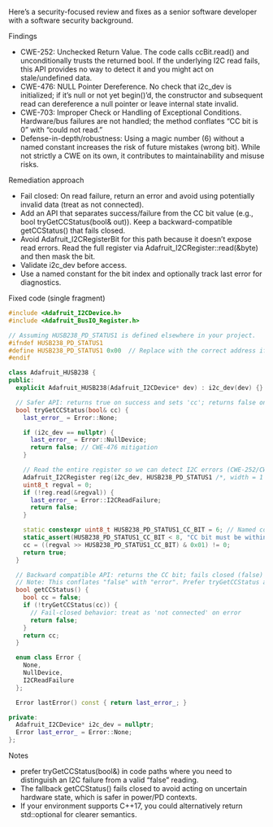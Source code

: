 Here’s a security-focused review and fixes as a senior software developer with a software security background.

Findings
- CWE-252: Unchecked Return Value. The code calls ccBit.read() and unconditionally trusts the returned bool. If the underlying I2C read fails, this API provides no way to detect it and you might act on stale/undefined data.
- CWE-476: NULL Pointer Dereference. No check that i2c_dev is initialized; if it’s null or not yet begin()’d, the constructor and subsequent read can dereference a null pointer or leave internal state invalid.
- CWE-703: Improper Check or Handling of Exceptional Conditions. Hardware/bus failures are not handled; the method conflates “CC bit is 0” with “could not read.”
- Defense-in-depth/robustness: Using a magic number (6) without a named constant increases the risk of future mistakes (wrong bit). While not strictly a CWE on its own, it contributes to maintainability and misuse risks.

Remediation approach
- Fail closed: On read failure, return an error and avoid using potentially invalid data (treat as not connected).
- Add an API that separates success/failure from the CC bit value (e.g., bool tryGetCCStatus(bool& out)). Keep a backward-compatible getCCStatus() that fails closed.
- Avoid Adafruit_I2CRegisterBit for this path because it doesn’t expose read errors. Read the full register via Adafruit_I2CRegister::read(&byte) and then mask the bit.
- Validate i2c_dev before access.
- Use a named constant for the bit index and optionally track last error for diagnostics.

Fixed code (single fragment)
```cpp
#include <Adafruit_I2CDevice.h>
#include <Adafruit_BusIO_Register.h>

// Assuming HUSB238_PD_STATUS1 is defined elsewhere in your project.
#ifndef HUSB238_PD_STATUS1
#define HUSB238_PD_STATUS1 0x00  // Replace with the correct address if not already defined
#endif

class Adafruit_HUSB238 {
public:
  explicit Adafruit_HUSB238(Adafruit_I2CDevice* dev) : i2c_dev(dev) {}

  // Safer API: returns true on success and sets 'cc'; returns false on error (I2C/read failure/null device).
  bool tryGetCCStatus(bool& cc) {
    last_error_ = Error::None;

    if (i2c_dev == nullptr) {
      last_error_ = Error::NullDevice;
      return false; // CWE-476 mitigation
    }

    // Read the entire register so we can detect I2C errors (CWE-252/CWE-703 mitigation)
    Adafruit_I2CRegister reg(i2c_dev, HUSB238_PD_STATUS1 /*, width = 1 byte default */);
    uint8_t regval = 0;
    if (!reg.read(&regval)) {
      last_error_ = Error::I2CReadFailure;
      return false;
    }

    static constexpr uint8_t HUSB238_PD_STATUS1_CC_BIT = 6; // Named constant instead of magic number
    static_assert(HUSB238_PD_STATUS1_CC_BIT < 8, "CC bit must be within an 8-bit register");
    cc = ((regval >> HUSB238_PD_STATUS1_CC_BIT) & 0x01) != 0;
    return true;
  }

  // Backward compatible API: returns the CC bit; fails closed (false) if read fails.
  // Note: This conflates "false" with "error". Prefer tryGetCCStatus above when possible.
  bool getCCStatus() {
    bool cc = false;
    if (!tryGetCCStatus(cc)) {
      // Fail-closed behavior: treat as 'not connected' on error
      return false;
    }
    return cc;
  }

  enum class Error {
    None,
    NullDevice,
    I2CReadFailure
  };

  Error lastError() const { return last_error_; }

private:
  Adafruit_I2CDevice* i2c_dev = nullptr;
  Error last_error_ = Error::None;
};
```

Notes
- prefer tryGetCCStatus(bool&) in code paths where you need to distinguish an I2C failure from a valid “false” reading.
- The fallback getCCStatus() fails closed to avoid acting on uncertain hardware state, which is safer in power/PD contexts.
- If your environment supports C++17, you could alternatively return std::optional<bool> for clearer semantics.
